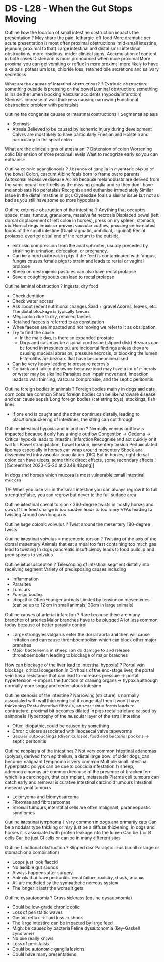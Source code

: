 # DS - L28 - When the Gut Stops Moving

Outline how the location of small intestine obstruction impacts the presentation
?
May share the pain, lethargic, off food
More dramatic per acute presentation is most often proximal obstructions (mid-small intestine, jejunum, proximal to that)
Large intestinal and distal small intestinal obstructions, more insidious, milder clinical signs, 
Accumulation of content in both cases
Distension is more pronounced when more proximal
More proximal you can get vomiting or reflux
In more proximal more likely to have alkalosis, potassium loss, chloride loss, retained bile secretions and salivary secretions

What are the causes of intestinal obstructions?
?
Extrinsic obstruction: something outside is pressing on the bowel
Luminal obstruction: something is inside the lumen blocking
Vascular accidents (hypoxia/infarction)
Stenosis: increase of wall thickness causing narrowing
Functional obstruction: problem with peristalsis

Outline the congenital causes of intestinal obstructions
?
Segmental aplasia
- Stenosis
- Atresia
Believed to be caused by ischemic injury during development
Calves are most likely to have particularly Friesian and Holstein and particularly in the spiral colon

What are the clinical signs of atresia ani
?
Distension of colon
Worsening colic
Distension of more proximal levels
Want to recognize early so you can euthanise

Outline colonic aganglionosis
?
Absence of ganglia in myenteric plexus of the bowel
Colon, caecum
Albino foals born to frame overo parents
Autosomal recessive disease
Albino because melanoblasts are derived from the same neural crest cells as the missing ganglia and so they don't have melanoblasts
No peristalsis
Recognise and euthanise immediately
Similar issue in the distal intestine in pigs
Clydesdale foals a similar issue but not as bad as you still have some so more hypoplasia

Outline extrinsic obstruction of the intestinal
?
Anything that occupies space, mass, tumour, granuloma, massive fat necrosis
Displaced bowel (left dorsal displacement of left colon in horses), press on my spleen, stomach, etc
Hernial rings impair or prevent vascular outflow, pressing on herniated loops of the small intestine (Diaphragmatic, umbilical, inguinal)
Rectal prolapse, everted distal end of the rectum to the outside, 
- extrinsic compression from the anal sphincter, usually preceded by straining in urination, defecation, or pregnancy. 
- Can be a herd outbreak in pigs if the feed is contaminated with fungus, fungus causes female pigs to strain and leads to rectal or vaginal prolapse
- Sheep on oestrogenic pastures can also have rectal prolapse
- Severe coughing bouts can lead to rectal prolapse

Outline luminal obstruction
?
Ingesta, dry food
- Check dentition
- Check water access
- Ask about recent nutritional changes
Sand + gravel
Acorns, leaves, etc.
The distal blockage is typically faeces
- Megacolon due to dry, retained faeces
- Retained faeces is referred to as constipation
- When faeces are impacted and not moving we refer to it as obstipation
- Try to find the cause 
  - In the male dog, is there an expanded prostate
  - Dogs and cats may be a spinal cord issue (slipped disk)
Bezoars can be found in intestines but are incidental findings unless they are causing mucosal abrasion, pressure necrosis, or blocking the lumen
Enteroliths are bezoars that have become mineralised
- Can be very heavy leading to pressure necrosis
- Go back and talk to the owner because food may have a lot of minerals or water may be alkaline
Parasites can impair movement, impaction leads to wall thinning, vascular compromise, and the septic peritonitis

Outline foreign bodies in animals
?
Foreign bodies mainly in dogs and cats
corn cobs are common
Sharp foreign bodies can be like hardware disease and can cause sepsis
Long foreign bodies (cat string toys), stockings, fish lines
- If one end is caught and the other continues distally, leading to placation/puckering of intestines, the string can cut through

Outline intestinal hypoxia and infarction
?
Normally venous outflow is impacted because it only has a single outflow
Congestion -> Oedema -> Critical hypoxia leads to intestinal infarction
Recognise and act quickly or it will kill
Bowel strangulation, bowel torsion, mesentery torsion
Pedunculated lipomas especially in horses can wrap around mesentery
Shock and disseminated intravascular coagulation (DIC)
But in horses, right dorsal colon can have ulcers, some think direct effects, some secondary effects
![[Screenshot 2023-05-20 at 23.49.48.png]]

In dogs and horses which mucosa is most vulnerable::small intestinal mucosa

T/F When you lose villi in the small intestine you can always regrow it to full strength::False, you can regrow but never to the full surface area

Outline intestinal caecal torsion
?
360-degree twists in mostly horses and cows
If the feed change is too sudden leads to too many VFAs leading to twisting
Around own long axis

Outline large colonic volvulus
?
Twist around the mesentery
180-degree twists

Outline intestinal volvulus = mesenteric torsion
?
Twisting of the axis of the dorsal mesentery
Animals that eat a meal too fast containing too much gas lead to twisting
In dogs pancreatic insufficiency leads to food buildup and predisposes to volvulus

Outline intussusception
?
Telescoping of intestinal segment distally into receiving segment
Variety of predisposing causes including
- Inflammation
- Parasites
- Tumours
- Foreign bodies
- Idiopathic
Often younger animals
Limited by tension on mesenteries (can be up to 12 cm in small animals, 30cm in large animals)

Outline causes of arterial infarction
?
Rare because there are many branches of arteries
Major branches have to be plugged
A lot less common today because of better parasite control
- Large strongyles volgarus enter the dorsal aorta and then will cause irritation and can cause thromboembolism which can block other major branches
- Major bacteriemia in sheep can do damage to and release thromboembolism leading to blockage of major branches

How can blockage of the liver lead to intestinal hypoxia?
?
Portal vein blockage, critical congestion
In Cirrhosis of the end-stage liver, the portal vein has a resistance that can lead to increases pressure -> portal hypertension -> impairs the function of draining organs -> hypoxia although normally more soggy and oedematous intestine

Outline stenosis of the intestine
?
Narrowing (stricture) is normally associated with wall thickening but if congenital then it won't have thickening
Post-ulcerative fibrosis, as scar tissue forms leads to contracture, proximal bit becomes dilated
In pigs rectal stricture caused by salmonella
Hypertrophy of the muscular layer of the small intestine
- Often idiopathic, could be caused by something
- Chronic ulcers associated with ileocaecal valve tapeworms
- Sacular outpouchings (diverticulosis), food and bacterial pockets -> septic peritonitis

Outline neoplasia of the intestines
?
Not very common
Intestinal adenomas (polyps), derived from epithelium, a distal large bowl of older dogs, can become malignant
Lymphoma is very common
Multiple small intestinal hyperplastic polyps can be due to coccidia infestation
In sheep, adenocarcinomas are common because of the presence of bracken fern which is a carcinogen, that can implant, metastasis
Plasma cell tumours can catch early and removal is curative
Intestinal carcinoid tumours
Intestinal mesenchymal tumours
- Leiomyoma and leiomyosarcoma
- Fibromas and fibrosarcomas
- Stromal tumours, interstitial cells are often malignant, paraneoplastic syndromes

Outline intestinal lymphoma
?
Very common in dogs and primarily cats
Can be a nodular type thicking or may just be a diffuse thickening, in dogs and horses it is associated with protein leakage into the lumen
Can be T or B cells
Can be just GI cells or can be in many different sites

Outline functional obstruction
?
Slipped disc
Paralytic ileus (small or large or stomach or a combination)
- Loops just look flaccid
- No audible gut sounds
- Always happens after surgery
- Animals that have peritonitis, renal failure, toxicity, shock, tetanus
- All are mediated by the sympathetic nervous system
- The longer it lasts the worse it gets

Outline dysautonomia 
?
Grass sickness (equine dysautonomia)
- Could be low-grade chronic colic
- Loss of peristaltic waves
- Gastric reflux -> fluid loss -> shock
- The large intestine can be impacted by large feed
- Might be caused by bacteria
Feline dysautonomia (Key-Gaskell syndrome)
- No one really knows
- Loss of peristalsis
- Could be autonomic ganglia lesions
- Could have many presentations



